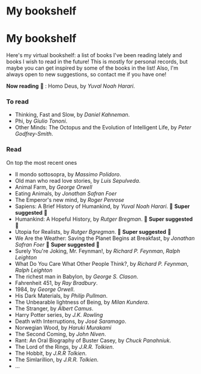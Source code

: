 # My bookshelf


# My bookshelf  

Here's my virtual bookshelf: a list of books I've been reading lately and books I wish to read in the future! This is mostly for personal records, but maybe you can get inspired by some of the books in the list! Also, I'm always open to new suggestions, so contact me if you have one!

**Now reading** :book: : Homo Deus, by *Yuval Noah Harari*.

### To read

- Thinking, Fast and Slow, by *Daniel Kahneman*.
- Phi, by *Giulio Tononi*.
- Other Minds: The Octopus and the Evolution of Intelligent Life, by *Peter Godfrey-Smith*.

### Read
On top the most recent ones  

- Il mondo sottosopra, by *Massimo Polidoro*.
- Old man who read love stories, by *Luis Sepulveda*.
- Animal Farm, by *George Orwell*
- Eating Animals, by *Jonathan Safran Foer*
- The Emperor's new mind, by *Roger Penrose*
- Sapiens: A Brief History of Humankind, by *Yuval Noah Harari*. :book: **Super suggested** :book:
- Humankind: A Hopeful History, by *Rutger Bregman*. :book: **Super suggested** :book:
- Utopia for Realists, by *Rutger Bgregman*. :book: **Super suggested** :book:
- We Are the Weather: Saving the Planet Begins at Breakfast, by *Jonathan Safran Foer* :book: **Super suggested** :book:
- Surely You're Joking, Mr. Feynman!, by *Richard P. Feynman*, *Ralph Leighton*
- What Do You Care What Other People Think?, by *Richard P. Feynman*, *Ralph Leighton*
- The richest man in Babylon, by *George S. Clason*.
- Fahrenheit 451, by *Ray Bradbury*.
- 1984, by *George Orwell*.
- His Dark Materials, by *Philip Pullman*.
- The Unbearable lightness of Being, by *Milan Kundera*.
- The Stranger, by *Albert Camus*.
- Harry Potter series, by *J.K. Rowling*
- Death with Interruptions, by *José Saramago*.
- Norwegian Wood, by *Haruki Murakami*
- The Second Coming, by *John Niven*.
- Rant: An Oral Biography of Buster Casey, by *Chuck Panahniuk*.
- The Lord of the Rings, by *J.R.R. Tolkien*.
- The Hobbit, by *J.R.R Tolkien*.
- The Simlarillion, by *J.R.R. Tolkien*.
- ...

